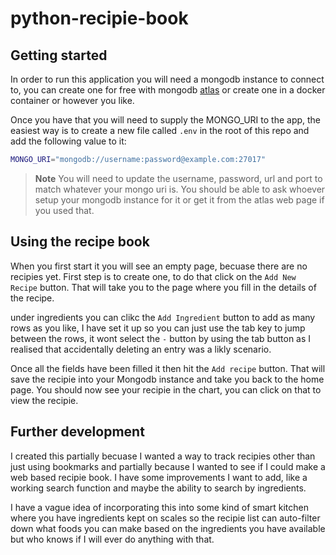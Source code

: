 # python-recipie-book

## Getting started

In order to run this application you will need a mongodb instance to connect to, you can create one for free with mongodb [atlas](https://www.mongodb.com/resources/products/fundamentals/create-database) or create one in a docker container or however you like.

Once you have that you will need to supply the MONGO_URI to the app, the easiest way is to create a new file called `.env` in the root of this repo and add the following value to it:

```bash
MONGO_URI="mongodb://username:password@example.com:27017"
```

> **Note** You will need to update the username, password, url and port to match whatever your mongo uri is. You should be able to ask whoever setup your mongodb instance for it or get it from the atlas web page if you used that.

## Using the recipe book

When you first start it you will see an empty page, becuase there are no recipies yet. First step is to create one, to do that click on the `Add New Recipe` button. That will take you to the page where you fill in the details of the recipe.

under ingredients you can clikc the `Add Ingredient` button to add as many rows as you like, I have set it up so you can just use the tab key to jump between the rows, it wont select the `-` button by using the tab button as I realised that accidentally deleting an entry was a likly scenario.

Once all the fields have been filled it then hit the `Add recipe` button. That will save the recipie into your Mongodb instance and take you back to the home page. You should now see your recipie in the chart, you can click on that to view the recipie.

## Further development

I created this partially becuase I wanted a way to track recipies other than just using bookmarks and partially because I wanted to see if I could make a web based recipie book. I have some improvements I want to add, like a working search function and maybe the ability to search by ingredients.

I have a vague idea of incorporating this into some kind of smart kitchen where you have ingredients kept on scales so the recipie list can auto-filter down what foods you can make based on the ingredients you have available but who knows if I will ever do anything with that.
